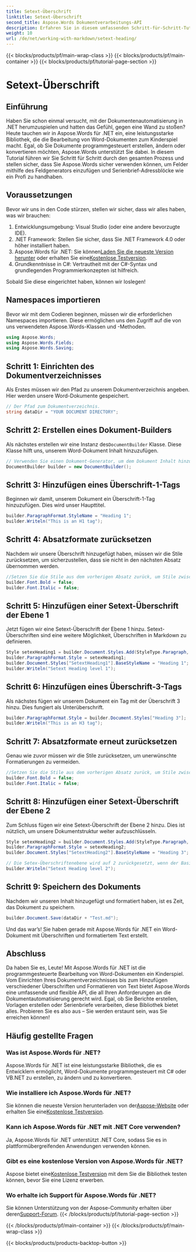 ```yaml
---
title: Setext-Überschrift
linktitle: Setext-Überschrift
second_title: Aspose.Words Dokumentverarbeitungs-API
description: Erfahren Sie in diesem umfassenden Schritt-für-Schritt-Tutorial, wie Sie mit Aspose.Words für .NET die Erstellung und Formatierung von Word-Dokumenten automatisieren.
weight: 10
url: /de/net/working-with-markdown/setext-heading/
---
```


{{< blocks/products/pf/main-wrap-class >}}
{{< blocks/products/pf/main-container >}}
{{< blocks/products/pf/tutorial-page-section >}}

# Setext-Überschrift

## Einführung

Haben Sie schon einmal versucht, mit der Dokumentenautomatisierung in .NET herumzuspielen und hatten das Gefühl, gegen eine Wand zu stoßen? Heute tauchen wir in Aspose.Words für .NET ein, eine leistungsstarke Bibliothek, die die Bearbeitung von Word-Dokumenten zum Kinderspiel macht. Egal, ob Sie Dokumente programmgesteuert erstellen, ändern oder konvertieren möchten, Aspose.Words unterstützt Sie dabei. In diesem Tutorial führen wir Sie Schritt für Schritt durch den gesamten Prozess und stellen sicher, dass Sie Aspose.Words sicher verwenden können, um Felder mithilfe des Feldgenerators einzufügen und Serienbrief-Adressblöcke wie ein Profi zu handhaben.

## Voraussetzungen

Bevor wir uns in den Code stürzen, stellen wir sicher, dass wir alles haben, was wir brauchen:

1. Entwicklungsumgebung: Visual Studio (oder eine andere bevorzugte IDE).
2. .NET Framework: Stellen Sie sicher, dass Sie .NET Framework 4.0 oder höher installiert haben.
3.  Aspose.Words für .NET: Sie können[Laden Sie die neueste Version herunter](https://releases.aspose.com/words/net/) oder erhalten Sie eine[Kostenlose Testversion](https://releases.aspose.com/).
4. Grundkenntnisse in C#: Vertrautheit mit der C#-Syntax und grundlegenden Programmierkonzepten ist hilfreich.

Sobald Sie diese eingerichtet haben, können wir loslegen!

## Namespaces importieren

Bevor wir mit dem Codieren beginnen, müssen wir die erforderlichen Namespaces importieren. Diese ermöglichen uns den Zugriff auf die von uns verwendeten Aspose.Words-Klassen und -Methoden.

```csharp
using Aspose.Words;
using Aspose.Words.Fields;
using Aspose.Words.Saving;
```

## Schritt 1: Einrichten des Dokumentverzeichnisses

Als Erstes müssen wir den Pfad zu unserem Dokumentverzeichnis angeben. Hier werden unsere Word-Dokumente gespeichert.

```csharp
// Der Pfad zum Dokumentverzeichnis.
string dataDir = "YOUR DOCUMENT DIRECTORY";
```

## Schritt 2: Erstellen eines Dokument-Builders

 Als nächstes erstellen wir eine Instanz des`DocumentBuilder` Klasse. Diese Klasse hilft uns, unserem Word-Dokument Inhalt hinzuzufügen.

```csharp
// Verwenden Sie einen Dokument-Generator, um dem Dokument Inhalt hinzuzufügen.
DocumentBuilder builder = new DocumentBuilder();
```

## Schritt 3: Hinzufügen eines Überschrift-1-Tags

Beginnen wir damit, unserem Dokument ein Überschrift-1-Tag hinzuzufügen. Dies wird unser Haupttitel.

```csharp
builder.ParagraphFormat.StyleName = "Heading 1";
builder.Writeln("This is an H1 tag");
```

## Schritt 4: Absatzformate zurücksetzen

Nachdem wir unsere Überschrift hinzugefügt haben, müssen wir die Stile zurücksetzen, um sicherzustellen, dass sie nicht in den nächsten Absatz übernommen werden.

```csharp
//Setzen Sie die Stile aus dem vorherigen Absatz zurück, um Stile zwischen Absätzen nicht zu kombinieren.
builder.Font.Bold = false;
builder.Font.Italic = false;
```

## Schritt 5: Hinzufügen einer Setext-Überschrift der Ebene 1

Jetzt fügen wir eine Setext-Überschrift der Ebene 1 hinzu. Setext-Überschriften sind eine weitere Möglichkeit, Überschriften in Markdown zu definieren.

```csharp
Style setexHeading1 = builder.Document.Styles.Add(StyleType.Paragraph, "SetextHeading1");
builder.ParagraphFormat.Style = setexHeading1;
builder.Document.Styles["SetextHeading1"].BaseStyleName = "Heading 1";
builder.Writeln("Setext Heading level 1");
```

## Schritt 6: Hinzufügen eines Überschrift-3-Tags

Als nächstes fügen wir unserem Dokument ein Tag mit der Überschrift 3 hinzu. Dies fungiert als Unterüberschrift.

```csharp
builder.ParagraphFormat.Style = builder.Document.Styles["Heading 3"];
builder.Writeln("This is an H3 tag");
```

## Schritt 7: Absatzformate erneut zurücksetzen

Genau wie zuvor müssen wir die Stile zurücksetzen, um unerwünschte Formatierungen zu vermeiden.

```csharp
//Setzen Sie die Stile aus dem vorherigen Absatz zurück, um Stile zwischen Absätzen nicht zu kombinieren.
builder.Font.Bold = false;
builder.Font.Italic = false;
```

## Schritt 8: Hinzufügen einer Setext-Überschrift der Ebene 2

Zum Schluss fügen wir eine Setext-Überschrift der Ebene 2 hinzu. Dies ist nützlich, um unsere Dokumentstruktur weiter aufzuschlüsseln.

```csharp
Style setexHeading2 = builder.Document.Styles.Add(StyleType.Paragraph, "SetextHeading2");
builder.ParagraphFormat.Style = setexHeading2;
builder.Document.Styles["SetextHeading2"].BaseStyleName = "Heading 3";

// Die Setex-Überschriftenebene wird auf 2 zurückgesetzt, wenn der Basisabsatz eine Überschriftenebene größer als 2 hat.
builder.Writeln("Setext Heading level 2");
```

## Schritt 9: Speichern des Dokuments

Nachdem wir unseren Inhalt hinzugefügt und formatiert haben, ist es Zeit, das Dokument zu speichern.

```csharp
builder.Document.Save(dataDir + "Test.md");
```

Und das war’s! Sie haben gerade mit Aspose.Words für .NET ein Word-Dokument mit Überschriften und formatiertem Text erstellt.

## Abschluss

Da haben Sie es, Leute! Mit Aspose.Words für .NET ist die programmgesteuerte Bearbeitung von Word-Dokumenten ein Kinderspiel. Vom Einrichten Ihres Dokumentverzeichnisses bis zum Hinzufügen verschiedener Überschriften und Formatieren von Text bietet Aspose.Words eine umfassende und flexible API, die all Ihren Anforderungen an die Dokumentautomatisierung gerecht wird. Egal, ob Sie Berichte erstellen, Vorlagen erstellen oder Serienbriefe verarbeiten, diese Bibliothek bietet alles. Probieren Sie es also aus – Sie werden erstaunt sein, was Sie erreichen können!

## Häufig gestellte Fragen

### Was ist Aspose.Words für .NET?
Aspose.Words für .NET ist eine leistungsstarke Bibliothek, die es Entwicklern ermöglicht, Word-Dokumente programmgesteuert mit C# oder VB.NET zu erstellen, zu ändern und zu konvertieren.

### Wie installiere ich Aspose.Words für .NET?
 Sie können die neueste Version herunterladen von der[Aspose-Website](https://releases.aspose.com/words/net/) oder erhalten Sie eine[Kostenlose Testversion](https://releases.aspose.com/).

### Kann ich Aspose.Words für .NET mit .NET Core verwenden?
Ja, Aspose.Words für .NET unterstützt .NET Core, sodass Sie es in plattformübergreifenden Anwendungen verwenden können.

### Gibt es eine kostenlose Version von Aspose.Words für .NET?
 Aspose bietet eine[Kostenlose Testversion](https://releases.aspose.com/) mit dem Sie die Bibliothek testen können, bevor Sie eine Lizenz erwerben.

### Wo erhalte ich Support für Aspose.Words für .NET?
 Sie können Unterstützung von der Aspose-Community erhalten über deren[Support-Forum](https://forum.aspose.com/c/words/8).
{{< /blocks/products/pf/tutorial-page-section >}}

{{< /blocks/products/pf/main-container >}}
{{< /blocks/products/pf/main-wrap-class >}}

{{< blocks/products/products-backtop-button >}}
